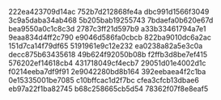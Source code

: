 222ea423709d14ac
752b7d212868fe4a
dbc991d1566f3049
3c9a5daba34ab468
5b205bab19255743
7bdaefa0b620e67d
bea9550a0c1c8c3d
2787c3ff21d597b9
a33b33461794a7e1
9eaa834d4ff2c790
e9046d586fa0cbcb
822ba9010dc6a2ac
151d7ca14f79df65
5191961e9c12e232
ea0238a82a5e3c0a
decc875b63435618
49b624f92050b08b
f2ffb3d8be7ef415
576202ef14618cb4
431718049cf4ecb7
29051d01e4002d1c
f0214eeba7df9f91
2e9042280bd8b164
392eebaea4f2c1ba
0e15335001be7085
c10bffcac1d2f7bc
cfea3cfcb13dbae6
eb97a22f1ba82745
b68c258665cb5d54
78362f07f8e8eaf5
